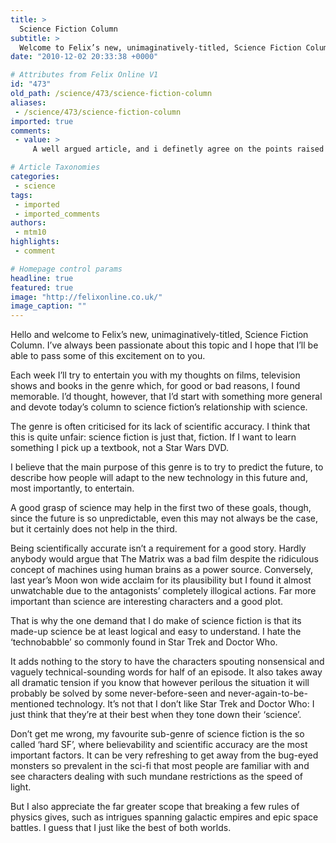 ```yaml
---
title: >
  Science Fiction Column
subtitle: >
  Welcome to Felix’s new, unimaginatively-titled, Science Fiction Column
date: "2010-12-02 20:33:38 +0000"

# Attributes from Felix Online V1
id: "473"
old_path: /science/473/science-fiction-column
aliases:
 - /science/473/science-fiction-column
imported: true
comments:
 - value: >
     A well argued article, and i definetly agree on the points raised! <br>That said, I think that there is a place for the technobabble and related solutions occasionally, as long as it does not take prevalence.

# Article Taxonomies
categories:
 - science
tags:
 - imported
 - imported_comments
authors:
 - mtm10
highlights:
 - comment

# Homepage control params
headline: true
featured: true
image: "http://felixonline.co.uk/"
image_caption: ""
---
```


Hello and welcome to Felix’s new, unimaginatively-titled, Science Fiction Column. I’ve always been passionate about this topic and I hope that I’ll be able to pass some of this excitement on to you.

Each week I’ll try to entertain you with my thoughts on films, television shows and books in the genre which, for good or bad reasons, I found memorable. I’d thought, however, that I’d start with something more general and devote today’s column to science fiction’s relationship with science.

The genre is often criticised for its lack of scientific accuracy. I think that this is quite unfair: science fiction is just that, fiction. If I want to learn something I pick up a textbook, not a Star Wars DVD.

I believe that the main purpose of this genre is to try to predict the future, to describe how people will adapt to the new technology in this future and, most importantly, to entertain.

A good grasp of science may help in the first two of these goals, though, since the future is so unpredictable, even this may not always be the case, but it certainly does not help in the third.

Being scientifically accurate isn’t a requirement for a good story. Hardly anybody would argue that The Matrix was a bad film despite the ridiculous concept of machines using human brains as a power source. Conversely, last year’s Moon won wide acclaim for its plausibility but I found it almost unwatchable due to the antagonists’ completely illogical actions. Far more important than science are interesting characters and a good plot.

That is why the one demand that I do make of science fiction is that its made-up science be at least logical and easy to understand. I hate the ‘technobabble’ so commonly found in Star Trek and Doctor Who.

It adds nothing to the story to have the characters spouting nonsensical and vaguely technical-sounding words for half of an episode. It also takes away all dramatic tension if you know that however perilous the situation it will probably be solved by some never-before-seen and never-again-to-be-mentioned technology. It’s not that I don’t like Star Trek and Doctor Who: I just think that they’re at their best when they tone down their ‘science’.

Don’t get me wrong, my favourite sub-genre of science fiction is the so called ‘hard SF’, where believability and scientific accuracy are the most important factors. It can be very refreshing to get away from the bug-eyed monsters so prevalent in the sci-fi that most people are familiar with and see characters dealing with such mundane restrictions as the speed of light.

But I also appreciate the far greater scope that breaking a few rules of physics gives, such as intrigues spanning galactic empires and epic space battles. I guess that I just like the best of both worlds.
